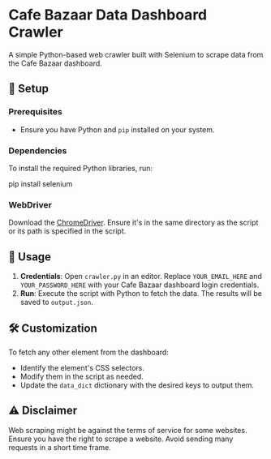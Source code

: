 # Cafe Bazaar Data Dashboard Crawler

A simple Python-based web crawler built with Selenium to scrape data from the Cafe Bazaar dashboard.

## 🚀 Setup

### Prerequisites

- Ensure you have Python and `pip` installed on your system.

### Dependencies

To install the required Python libraries, run:

pip install selenium


### WebDriver

Download the [ChromeDriver](https://sites.google.com/a/chromium.org/chromedriver/). Ensure it's in the same directory as the script or its path is specified in the script.

## 🔧 Usage

1. **Credentials**: Open `crawler.py` in an editor. Replace `YOUR_EMAIL_HERE` and `YOUR_PASSWORD_HERE` with your Cafe Bazaar dashboard login credentials.
2. **Run**: Execute the script with Python to fetch the data. The results will be saved to `output.json`.

## 🛠 Customization

To fetch any other element from the dashboard:
- Identify the element's CSS selectors.
- Modify them in the script as needed.
- Update the `data_dict` dictionary with the desired keys to output them.

## ⚠️ Disclaimer

Web scraping might be against the terms of service for some websites. Ensure you have the right to scrape a website. Avoid sending many requests in a short time frame.


